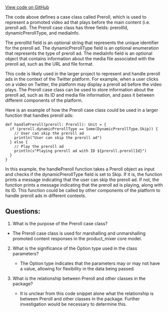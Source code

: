 [View code on GitHub](https://github.com/misbahsy/the-algorithm/product-mixer/core/src/main/scala/com/twitter/product_mixer/core/model/marshalling/response/urt/promoted/Preroll.scala)

The code above defines a case class called Preroll, which is used to represent a promoted video ad that plays before the main content (i.e. preroll ad). The Preroll case class has three fields: prerollId, dynamicPrerollType, and mediaInfo. 

The prerollId field is an optional string that represents the unique identifier for the preroll ad. The dynamicPrerollType field is an optional enumeration that represents the type of preroll ad. The mediaInfo field is an optional object that contains information about the media file associated with the preroll ad, such as the URL and file format.

This code is likely used in the larger project to represent and handle preroll ads in the context of the Twitter platform. For example, when a user clicks on a video on Twitter, the platform may display a preroll ad before the video plays. The Preroll case class can be used to store information about the preroll ad, such as its ID and media file information, and pass it between different components of the platform.

Here is an example of how the Preroll case class could be used in a larger function that handles preroll ads:

```
def handlePreroll(preroll: Preroll): Unit = {
  if (preroll.dynamicPrerollType == Some(DynamicPrerollType.Skip)) {
    // User can skip the preroll ad
    println("User can skip the preroll ad")
  } else {
    // Play the preroll ad
    println(s"Playing preroll ad with ID ${preroll.prerollId}")
  }
}
```

In this example, the handlePreroll function takes a Preroll object as input and checks if the dynamicPrerollType field is set to Skip. If it is, the function prints a message indicating that the user can skip the preroll ad. If not, the function prints a message indicating that the preroll ad is playing, along with its ID. This function could be called by other components of the platform to handle preroll ads in different contexts.
## Questions: 
 1. What is the purpose of the Preroll case class?
   - The Preroll case class is used for marshalling and unmarshalling promoted content responses in the product_mixer core model.

2. What is the significance of the Option type used in the class parameters?
   - The Option type indicates that the parameters may or may not have a value, allowing for flexibility in the data being passed.

3. What is the relationship between Preroll and other classes in the package?
   - It is unclear from this code snippet alone what the relationship is between Preroll and other classes in the package. Further investigation would be necessary to determine this.